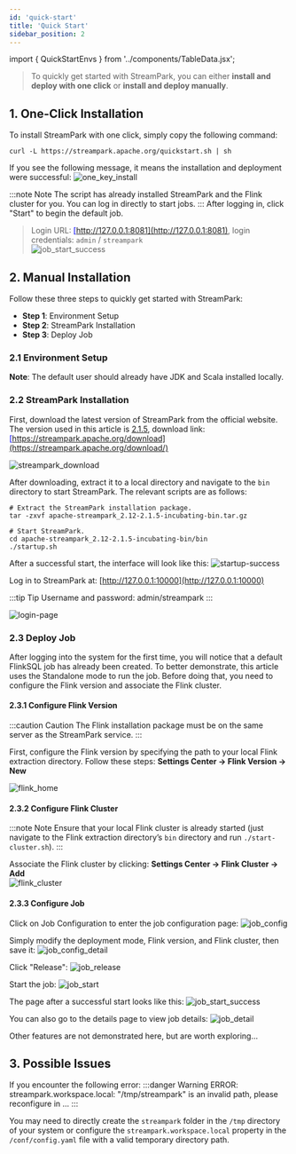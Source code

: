 ```yaml
---
id: 'quick-start'  
title: 'Quick Start'  
sidebar_position: 2
---
```


import { QuickStartEnvs } from '../components/TableData.jsx';

> To quickly get started with StreamPark, you can either **install and deploy with one click** or **install and deploy manually**.

## 1. One-Click Installation
To install StreamPark with one click, simply copy the following command:
```shell
curl -L https://streampark.apache.org/quickstart.sh | sh
```
If you see the following message, it means the installation and deployment were successful:
![one_key_install](/doc/image/quick-start/one_key_install.png)

:::note Note
The script has already installed StreamPark and the Flink cluster for you. You can log in directly to start jobs.
:::
After logging in, click "Start" to begin the default job.
> Login URL: <u><font color='blue'>[http://127.0.0.1:8081](http://127.0.0.1:8081)</font></u>, login credentials: `admin` / `streampark`  
![job_start_success](/doc/image/quick-start/job_start_success.png)

## 2. Manual Installation

Follow these three steps to quickly get started with StreamPark:
- **Step 1**: Environment Setup
- **Step 2**: StreamPark Installation
- **Step 3**: Deploy Job

### 2.1 Environment Setup

<QuickStartEnvs></QuickStartEnvs>

**Note**: The default user should already have JDK and Scala installed locally.

### 2.2 StreamPark Installation
First, download the latest version of StreamPark from the official website. The version used in this article is <u><font color='blue'>[2.1.5](https://www.apache.org/dyn/closer.lua/incubator/streampark/2.1.5/apache-streampark_2.12-2.1.5-incubating-bin.tar.gz?action=download)</font></u>, download link: <u><font color='blue'>[https://streampark.apache.org/download](https://streampark.apache.org/download/)</font></u>

![streampark_download](/doc/image/quick-start/streampark_download.png)

After downloading, extract it to a local directory and navigate to the `bin` directory to start StreamPark. The relevant scripts are as follows:
```shell
# Extract the StreamPark installation package.
tar -zxvf apache-streampark_2.12-2.1.5-incubating-bin.tar.gz

# Start StreamPark.
cd apache-streampark_2.12-2.1.5-incubating-bin/bin
./startup.sh
```
After a successful start, the interface will look like this:
![startup-success](/doc/image/quick-start/startup_success.png)

Log in to StreamPark at: [http://127.0.0.1:10000](http://127.0.0.1:10000)

:::tip Tip
Username and password: admin/streampark
:::

![login-page](/doc/image/quick-start/login_page.png)

### 2.3 Deploy Job
After logging into the system for the first time, you will notice that a default FlinkSQL job has already been created. To better demonstrate, this article uses the Standalone mode to run the job. Before doing that, you need to configure the Flink version and associate the Flink cluster.

#### 2.3.1 Configure Flink Version
:::caution Caution
The Flink installation package must be on the same server as the StreamPark service.
:::

First, configure the Flink version by specifying the path to your local Flink extraction directory. Follow these steps: **Settings Center → Flink Version → New**

![flink_home](/doc/image/quick-start/flink_home.png)

#### 2.3.2 Configure Flink Cluster
:::note Note
Ensure that your local Flink cluster is already started (just navigate to the Flink extraction directory’s `bin` directory and run `./start-cluster.sh`).
:::

Associate the Flink cluster by clicking: **Settings Center → Flink Cluster → Add**  
![flink_cluster](/doc/image/quick-start/flink_cluster.png)

#### 2.3.3 Configure Job
Click on Job Configuration to enter the job configuration page:
![job_config](/doc/image/quick-start/job_config.png)

Simply modify the deployment mode, Flink version, and Flink cluster, then save it:
![job_config_detail](/doc/image/quick-start/job_config_detail.png)

Click "Release":
![job_release](/doc/image/quick-start/job_release.png)

Start the job:
![job_start](/doc/image/quick-start/job_start.png)

The page after a successful start looks like this:
![job_start_success](/doc/image/quick-start/job_start_success.png)

You can also go to the details page to view job details:
![job_detail](/doc/image/quick-start/job_detail.png)

Other features are not demonstrated here, but are worth exploring...

## 3. Possible Issues
If you encounter the following error:
:::danger Warning
ERROR: streampark.workspace.local: "/tmp/streampark" is an invalid path, please reconfigure in ...
:::

You may need to directly create the `streampark` folder in the `/tmp` directory of your system or configure the `streampark.workspace.local` property in the `/conf/config.yaml` file with a valid temporary directory path.
